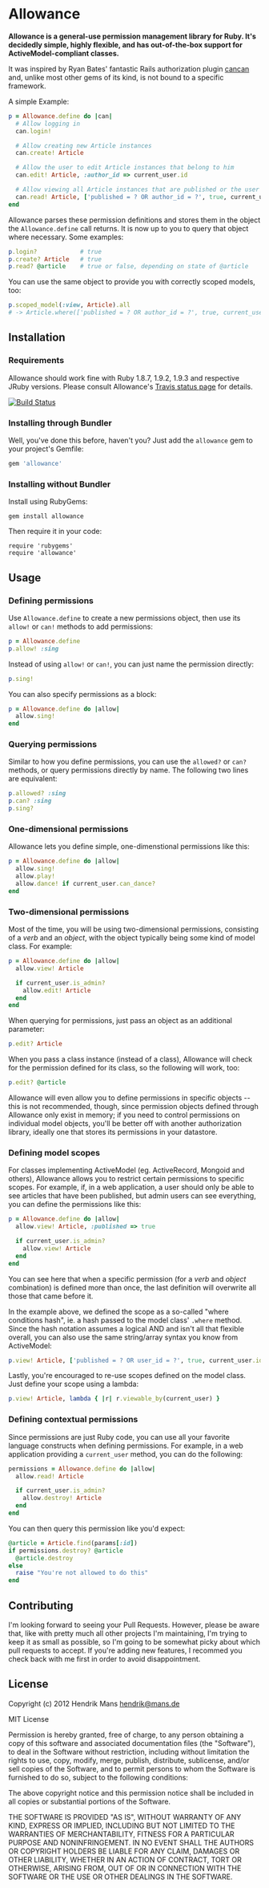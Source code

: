 # Allowance

**Allowance is a general-use permission management library for Ruby.
It's decidedly simple, highly flexible, and has out-of-the-box support
for ActiveModel-compliant classes.**

It was inspired by Ryan Bates' fantastic Rails authorization plugin [cancan](https://github.com/ryanb/cancan) and, unlike most other gems
of its kind, is not bound to a specific framework.

A simple Example:

``` ruby
p = Allowance.define do |can|
  # Allow logging in
  can.login!

  # Allow creating new Article instances
  can.create! Article

  # Allow the user to edit Article instances that belong to him
  can.edit! Article, :author_id => current_user.id

  # Allow viewing all Article instances that are published or the user's
  can.read! Article, ['published = ? OR author_id = ?', true, current_user.id]
end
```

Allowance parses these permission definitions and stores them in the object the
`Allowance.define` call returns. It is now up to you to query that object where
necessary. Some examples:

``` ruby
p.login?            # true
p.create? Article   # true
p.read? @article    # true or false, depending on state of @article
```

You can use the same object to provide you with correctly scoped models, too:

``` ruby
p.scoped_model(:view, Article).all
# -> Article.where(['published = ? OR author_id = ?', true, current_user.id]).all
```



## Installation

### Requirements

Allowance should work fine with Ruby 1.8.7, 1.9.2, 1.9.3 and respective JRuby versions. Please consult Allowance's [Travis status page](http://travis-ci.org/hmans/allowance) for details.

[![Build Status](https://secure.travis-ci.org/hmans/allowance.png)](http://travis-ci.org/hmans/allowance)

### Installing through Bundler

Well, you've done this before, haven't you? Just add the `allowance` gem to your project's Gemfile:

``` ruby
gem 'allowance'
```

### Installing without Bundler

Install using RubyGems:

```
gem install allowance
```

Then require it in your code:

```
require 'rubygems'
require 'allowance'
```


## Usage

### Defining permissions

Use `Allowance.define` to create a new permissions object, then use its `allow!` or `can!`
methods to add permissions:

``` ruby
p = Allowance.define
p.allow! :sing
```

Instead of using `allow!` or `can!`, you can just name the permission directly:

``` ruby
p.sing!
```

You can also specify permissions as a block:

``` ruby
p = Allowance.define do |allow|
  allow.sing!
end
```

### Querying permissions

Similar to how you define permissions, you can use the `allowed?` or `can?` methods, or
query permissions directly by name. The following two lines are equivalent:

``` ruby
p.allowed? :sing
p.can? :sing
p.sing?
```

### One-dimensional permissions

Allowance lets you define simple, one-dimenstional permissions like this:

``` ruby
p = Allowance.define do |allow|
  allow.sing!
  allow.play!
  allow.dance! if current_user.can_dance?
end
```

### Two-dimensional permissions

Most of the time, you will be using two-dimensional permissions, consisting of a
_verb_ and an _object_, with the object typically being some kind of model class.
For example:

``` ruby
p = Allowance.define do |allow|
  allow.view! Article

  if current_user.is_admin?
    allow.edit! Article
  end
end
```

When querying for permissions, just pass an object as an additional parameter:

``` ruby
p.edit? Article
```

When you pass a class instance (instead of a class), Allowance will check for
the permission defined for its class, so the following will work, too:

``` ruby
p.edit? @article
```

Allowance will even allow you to define permissions in specific objects -- this is not recommended, though, since permission objects defined through Allowance only exist in memory; if you need to control permissions on individual model objects, you'll be better off with another authorization library, ideally one that stores its permissions in your datastore.


### Defining model scopes

For classes implementing ActiveModel (eg. ActiveRecord, Mongoid and others), Allowance allows you to restrict certain permissions to specific scopes. For example, if, in  a web application, a user should only be able to see articles that have been published, but admin users can see everything, you can define the permissions like this:

``` ruby
p = Allowance.define do |allow|
  allow.view! Article, :published => true

  if current_user.is_admin?
    allow.view! Article
  end
end
```

You can see here that when a specific permission (for a _verb_ and _object_ combination) is defined more than once, the last definition will overwrite all those that came before it.

In the example above, we defined the scope as a so-called "where conditions hash", ie. a hash passed to the model class' `.where` method. Since the hash notation assumes a logical AND and isn't all that flexible overall, you can also use the same string/array syntax you know from ActiveModel:

``` ruby
p.view! Article, ['published = ? OR user_id = ?', true, current_user.id]
```

Lastly, you're encouraged to re-use scopes defined on the model class. Just define your scope using a lambda:

``` ruby
p.view! Article, lambda { |r| r.viewable_by(current_user) }
```


### Defining contextual permissions

Since permissions are just Ruby code, you can use all your favorite language
constructs when defining permissions. For example, in a web application
providing a `current_user` method, you can do the following:

``` ruby
permissions = Allowance.define do |allow|
  allow.read! Article

  if current_user.is_admin?
    allow.destroy! Article
  end
end
```

You can then query this permission like you'd expect:

``` ruby
@article = Article.find(params[:id])
if permissions.destroy? @article
  @article.destroy
else
  raise "You're not allowed to do this"
end
```

## Contributing

I'm looking forward to seeing your Pull Requests. However, please be aware that,
like with pretty much all other projects I'm maintaining, I'm trying to keep it
as small as possible, so I'm going to be somewhat picky about which pull
requests to accept. If you're adding new features, I recommed you check back
with me first in order to avoid disappointment.

## License

Copyright (c) 2012 Hendrik Mans <hendrik@mans.de>

MIT License

Permission is hereby granted, free of charge, to any person obtaining
a copy of this software and associated documentation files (the
"Software"), to deal in the Software without restriction, including
without limitation the rights to use, copy, modify, merge, publish,
distribute, sublicense, and/or sell copies of the Software, and to
permit persons to whom the Software is furnished to do so, subject to
the following conditions:

The above copyright notice and this permission notice shall be
included in all copies or substantial portions of the Software.

THE SOFTWARE IS PROVIDED "AS IS", WITHOUT WARRANTY OF ANY KIND,
EXPRESS OR IMPLIED, INCLUDING BUT NOT LIMITED TO THE WARRANTIES OF
MERCHANTABILITY, FITNESS FOR A PARTICULAR PURPOSE AND
NONINFRINGEMENT. IN NO EVENT SHALL THE AUTHORS OR COPYRIGHT HOLDERS BE
LIABLE FOR ANY CLAIM, DAMAGES OR OTHER LIABILITY, WHETHER IN AN ACTION
OF CONTRACT, TORT OR OTHERWISE, ARISING FROM, OUT OF OR IN CONNECTION
WITH THE SOFTWARE OR THE USE OR OTHER DEALINGS IN THE SOFTWARE.

